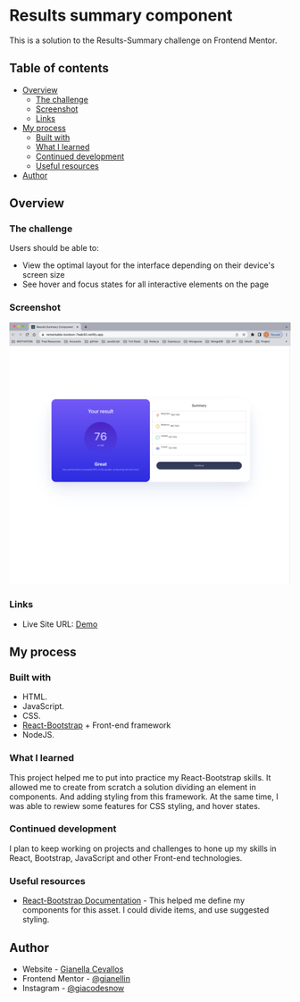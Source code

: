 # Results summary component


This is a solution to the Results-Summary challenge on Frontend Mentor.

## Table of contents

- [Overview](#overview)
  - [The challenge](#the-challenge)
  - [Screenshot](#screenshot)
  - [Links](#links)
- [My process](#my-process)
  - [Built with](#built-with)
  - [What I learned](#what-i-learned)
  - [Continued development](#continued-development)
  - [Useful resources](#useful-resources)
- [Author](#author)


## Overview

### The challenge

Users should be able to:

- View the optimal layout for the interface depending on their device's screen size
- See hover and focus states for all interactive elements on the page

### Screenshot

![Screenshot](public/Screenshot.png)


### Links

- Live Site URL: [Demo](https://remarkable-bonbon-7eab40.netlify.app)

## My process

### Built with

- HTML.
- JavaScript.
- CSS.
- [React-Bootstrap](https://react-bootstrap.github.io/) + Front-end framework
- NodeJS.


### What I learned

This project helped me to put into practice my React-Bootstrap skills. It allowed me to create from scratch a solution dividing an element in components. And adding styling from this framework. At the same time, I was able to rewiew some features for CSS styling, and hover states.

### Continued development

I plan to keep working on projects and challenges to hone up my skills in React, Bootstrap, JavaScript and other Front-end technologies.

### Useful resources

- [React-Bootstrap Documentation](https://react-bootstrap.github.io/getting-started/introduction/) - This helped me define my components for this asset. I could divide items, and use suggested styling.


## Author

- Website - [Gianella Cevallos](https://gianellin.github.io/portfolio_website/)
- Frontend Mentor - [@gianellin](https://www.frontendmentor.io/profile/gianellin)
- Instagram - [@giacodesnow](https://www.instagram.com/giacodesnow/)